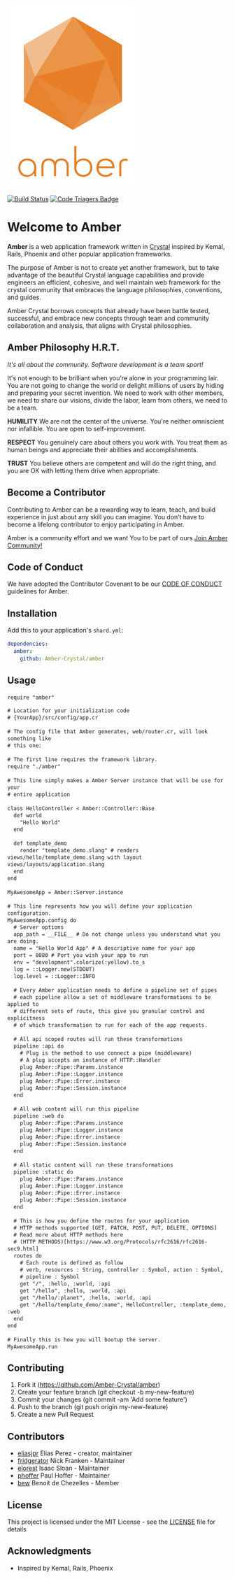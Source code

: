 ![Amber Crystal Framework](https://github.com/Amber-Crystal/amber/blob/master/media/amber.png)

[![Build Status](https://travis-ci.org/Amber-Crystal/amber.svg?branch=master)](https://travis-ci.org/Amber-Crystal/amber)
[![Code Triagers Badge](https://www.codetriage.com/amber-crystal/amber/badges/users.svg)](https://www.codetriage.com/amber-crystal/amber)
# Welcome to Amber

**Amber** is a web application framework written in [Crystal](http://www.crystal-lang.org) inspired by Kemal, Rails, Phoenix and other popular application frameworks.

The purpose of Amber is not to create yet another framework, but to take advantage of the beautiful Crystal language capabilities and provide engineers an efficient, cohesive, and well maintain web framework for the crystal community that embraces the language philosophies, conventions, and guides.

Amber Crystal borrows concepts that already have been battle tested, successful, and embrace new concepts through team and community collaboration and analysis, that aligns with Crystal philosophies.

## Amber Philosophy H.R.T.

*It's all about the community. Software development is a team sport!*

It's not enough to be brilliant when you're alone in your programming lair. You are not going to change the world or delight millions of users by hiding and preparing your secret invention. We need to work with other members, we need to share our visions, divide the labor, learn from others, we need to be a team.

**HUMILITY** We are not the center of the universe. You're neither omniscient nor infallible. You are open to self-improvement.

**RESPECT** You genuinely care about others you work with. You treat them as human beings and appreciate their abilities and accomplishments.

**TRUST** You believe others are competent and will do the right thing, and you are OK with letting them drive when appropriate.

## Become a Contributor

Contributing to Amber can be a rewarding way to learn, teach, and build experience in just about any skill you can imagine. You don’t have to become a lifelong contributor to enjoy participating in Amber.

Amber is a community effort and we want You to be part of ours [Join Amber Community!](https://github.com/Amber-Crystal/amber/blob/master/.github/CONTRIBUTING.md)

## Code of Conduct

We have adopted the Contributor Covenant to be our [CODE OF CONDUCT](CODE_OF_CONDUCT.md) guidelines for Amber.

## Installation

Add this to your application's `shard.yml`:

```yaml
dependencies:
  amber:
    github: Amber-Crystal/amber
```

## Usage

```crystal
require "amber"
```

```crystal
# Location for your initialization code
# {YourApp}/src/config/app.cr

# The config file that Amber generates, web/router.cr, will look something like
# this one:

# The first line requires the framework library.
require "./amber"

# This line simply makes a Amber Server instance that will be use for your
# entire application

class HelloController < Amber::Controller::Base
  def world
    "Hello World"
  end

  def template_demo
    render "template_demo.slang" # renders views/hello/template_demo.slang with layout views/layouts/application.slang
  end
end

MyAwesomeApp = Amber::Server.instance

# This line represents how you will define your application configuration.
MyAwesomeApp.config do
  # Server options
  app_path = __FILE__ # Do not change unless you understand what you are doing.
  name = "Hello World App" # A descriptive name for your app
  port = 8080 # Port you wish your app to run
  env = "development".colorize(:yellow).to_s
  log = ::Logger.new(STDOUT)
  log.level = ::Logger::INFO

  # Every Amber application needs to define a pipeline set of pipes
  # each pipeline allow a set of middleware transformations to be applied to
  # different sets of route, this give you granular control and explicitness
  # of which transformation to run for each of the app requests.

  # All api scoped routes will run these transformations
  pipeline :api do
    # Plug is the method to use connect a pipe (middleware)
    # A plug accepts an instance of HTTP::Handler
    plug Amber::Pipe::Params.instance
    plug Amber::Pipe::Logger.instance
    plug Amber::Pipe::Error.instance
    plug Amber::Pipe::Session.instance
  end

  # All web content will run this pipeline
  pipeline :web do
    plug Amber::Pipe::Params.instance
    plug Amber::Pipe::Logger.instance
    plug Amber::Pipe::Error.instance
    plug Amber::Pipe::Session.instance
  end

  # All static content will run these transformations
  pipeline :static do
    plug Amber::Pipe::Params.instance
    plug Amber::Pipe::Logger.instance
    plug Amber::Pipe::Error.instance
    plug Amber::Pipe::Session.instance
  end

  # This is how you define the routes for your application
  # HTTP methods supported [GET, PATCH, POST, PUT, DELETE, OPTIONS]
  # Read more about HTTP methods here
  # (HTTP METHODS)[https://www.w3.org/Protocols/rfc2616/rfc2616-sec9.html]
  routes do
    # Each route is defined as follow
    # verb, resources : String, controller : Symbol, action : Symbol,
    # pipeline : Symbol
    get "/", :hello, :world, :api
    get "/hello", :hello, :world, :api
    get "/hello/:planet", :hello, :world, :api
    get "/hello/template_demo/:name", HelloController, :template_demo, :web
  end
end

# Finally this is how you will bootup the server.
MyAwesomeApp.run
```

## Contributing

1. Fork it (https://github.com/Amber-Crystal/amber)
2. Create your feature branch (git checkout -b my-new-feature)
3. Commit your changes (git commit -am 'Add some feature')
4. Push to the branch (git push origin my-new-feature)
5. Create a new Pull Request

## Contributors

- [eliasjpr](https://github.com/eliasjpr) Elias Perez - creator, maintainer
- [fridgerator](https://github.com/fridgerator) Nick Franken - Maintainer
- [elorest](https://github.com/elorest) Isaac Sloan - Maintainer
- [phoffer](https://github.com/phoffer) Paul Hoffer - Maintainer
- [bew](https://github.com/fridgerator) Benoit de Chezelles - Member

## License

This project is licensed under the MIT License - see the [LICENSE](LICENSE) file for details

## Acknowledgments

* Inspired by Kemal, Rails, Phoenix
